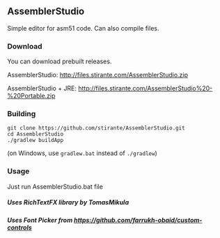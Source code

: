 ## AssemblerStudio
Simple editor for asm51 code. Can also compile files.

### Download
You can download prebuilt releases.

AssemblerStudio: http://files.stirante.com/AssemblerStudio.zip

AssemblerStudio + JRE: http://files.stirante.com/AssemblerStudio%20-%20Portable.zip

### Building
    git clone https://github.com/stirante/AssemblerStudio.git
    cd AssemblerStudio
    ./gradlew buildApp
(on Windows, use `gradlew.bat` instead of `./gradlew`)

### Usage
Just run AssemblerStudio.bat file
    
##### Uses RichTextFX library by TomasMikula
##### Uses Font Picker from https://github.com/farrukh-obaid/custom-controls
